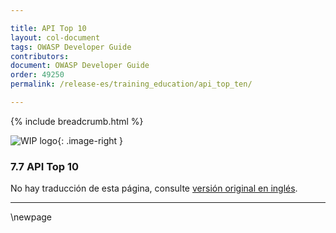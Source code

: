 ```yaml
---

title: API Top 10
layout: col-document
tags: OWASP Developer Guide
contributors:
document: OWASP Developer Guide
order: 49250
permalink: /release-es/training_education/api_top_ten/

---
```


{% include breadcrumb.html %}

<style type="text/css">
.image-right {
  height: 180px;
  display: block;
  margin-left: auto;
  margin-right: auto;
  float: right;
}
</style>

![WIP logo](../../../assets/images/dg_wip.png "Trabajo en curso"){: .image-right }

### 7.7 API Top 10

No hay traducción de esta página, consulte [versión original en inglés][release0907].

----

[release0907]: https://github.com/OWASP/www-project-developer-guide/blob/main/release/09-training-education/07-api-top-ten.md

\newpage
